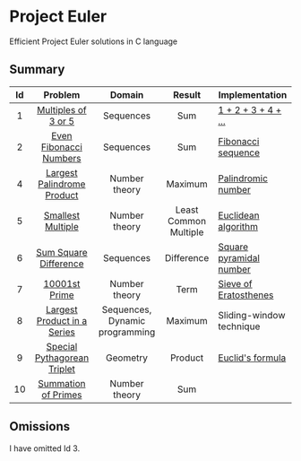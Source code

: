 # Project Euler

Efficient Project Euler solutions in C language

## Summary

| Id  |                   Problem                   |             Domain             |        Result         | Implementation                                                                         |
| :-: | :-----------------------------------------: | :----------------------------: | :-------------------: | -------------------------------------------------------------------------------------- |
|  1  |     [Multiples of 3 or 5](src/id0001.c)     |           Sequences            |          Sum          | [1 + 2 + 3 + 4 + ...](https://en.wikipedia.org/wiki/1_%2B_2_%2B_3_%2B_4_%2B_%E2%8B%AF) |
|  2  |   [Even Fibonacci Numbers](src/id0002.c)    |           Sequences            |          Sum          | [Fibonacci sequence](https://en.wikipedia.org/wiki/Fibonacci_sequence)                 |
|  4  | [Largest Palindrome Product](src/id0004.c)  |         Number theory          |        Maximum        | [Palindromic number](https://en.wikipedia.org/wiki/Palindromic_number)                 |
|  5  |      [Smallest Multiple](src/id0005.c)      |         Number theory          | Least Common Multiple | [Euclidean algorithm](https://en.wikipedia.org/wiki/Euclidean_algorithm)               |
|  6  |    [Sum Square Difference](src/id0006.c)    |           Sequences            |      Difference       | [Square pyramidal number](https://en.wikipedia.org/wiki/Square_pyramidal_number)       |
|  7  |        [10001st Prime](src/id0007.c)        |         Number theory          |         Term          | [Sieve of Eratosthenes](https://en.wikipedia.org/wiki/Sieve_of_Eratosthenes)           |
|  8  | [Largest Product in a Series](src/id0008.c) | Sequences, Dynamic programming |        Maximum        | Sliding-window technique                                                               |
|  9  | [Special Pythagorean Triplet](src/id0009.c) |            Geometry            |        Product        | [Euclid\'s formula](https://en.wikipedia.org/wiki/Pythagorean_triple)                  |
| 10  |     [Summation of Primes](src/id0010.c)     |         Number theory          |          Sum          |                                                                                        |

## Omissions

I have omitted Id 3.
